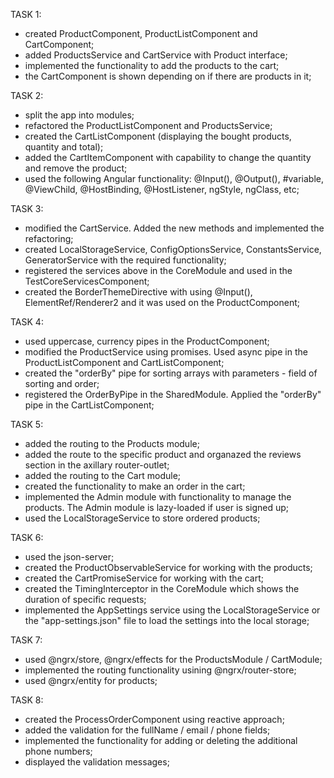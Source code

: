 TASK 1:
- created ProductComponent, ProductListComponent and CartComponent;
- added ProductsService and CartService with Product interface;
- implemented the functionality to add the products to the cart;
- the CartComponent is shown depending on if there are products in it;

TASK 2:
- split the app into modules;
- refactored the ProductListComponent and ProductsService;
- created the CartListComponent (displaying the bought products, quantity and total);
- added the СartItemComponent with capability to change the quantity and remove the product;
- used the following Angular functionality:  @Input(), @Output(), #variable, @ViewChild, @HostBinding, @HostListener, ngStyle, ngClass, etc;

TASK 3:
- modified the CartService. Added the new methods and implemented the refactoring;
- created LocalStorageService, ConfigOptionsService, ConstantsService, GeneratorService with the required functionality;
- registered the services above in the CoreModule and used in the TestCoreServicesComponent;
- created the BorderThemeDirective with using @Input(), ElementRef/Renderer2 and it was used on the ProductComponent;

TASK 4:
- used uppercase, currency pipes in the ProductComponent;
- modified the ProductService using promises. Used async pipe in the ProductListComponent and CartListComponent;
- created the "orderBy" pipe for sorting arrays with parameters - field of sorting and order;
- registered the OrderByPipe in the SharedModule. Applied the "orderBy" pipe in the CartListComponent;

TASK 5:
- added the routing to the Products module;
- added the route to the specific product and organazed the reviews section in the axillary router-outlet;
- added the routing to the Cart module;
- created the functionality to make an order in the cart;
- implemented the Admin module with functionality to manage the products. The Admin module is lazy-loaded if user is signed up;
- used the LocalStorageService to store ordered products;

TASK 6:
- used the json-server;
- created the ProductObservableService for working with the products;
- created the CartPromiseService for working with the cart;
- created the TimingInterceptor in the CoreModule which shows the duration of specific requests;
- implemented the AppSettings service using the LocalStorageService or the "app-settings.json" file to load the settings into the local storage;

TASK 7:
- used @ngrx/store, @ngrx/effects for the ProductsModule / CartModule;
- implemented the routing functionality usining @ngrx/router-store;
- used @ngrx/entity for products;

TASK 8:
- created the ProcessOrderComponent using reactive approach;
- added the validation for the fullName / email / phone fields;
- implemented the functionality for adding or deleting the additional phone numbers;
- displayed the validation messages;
